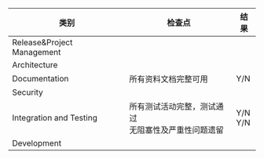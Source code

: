 | 类别                       | 检查点                                                 | 结果       |
| -------------------------- | ------------------------------------------------------ | ---------- |
| Release&Project Management |                                                        |            |
| Architecture               |                                                        |            |
| Documentation              | 所有资料文档完整可用                                   | Y/N        |
| Security                   |                                                        |            |
| Integration and Testing    | 所有测试活动完整，测试通过<br>无阻塞性及严重性问题遗留 | Y/N<br>Y/N |
| Development                |                                                        |            |